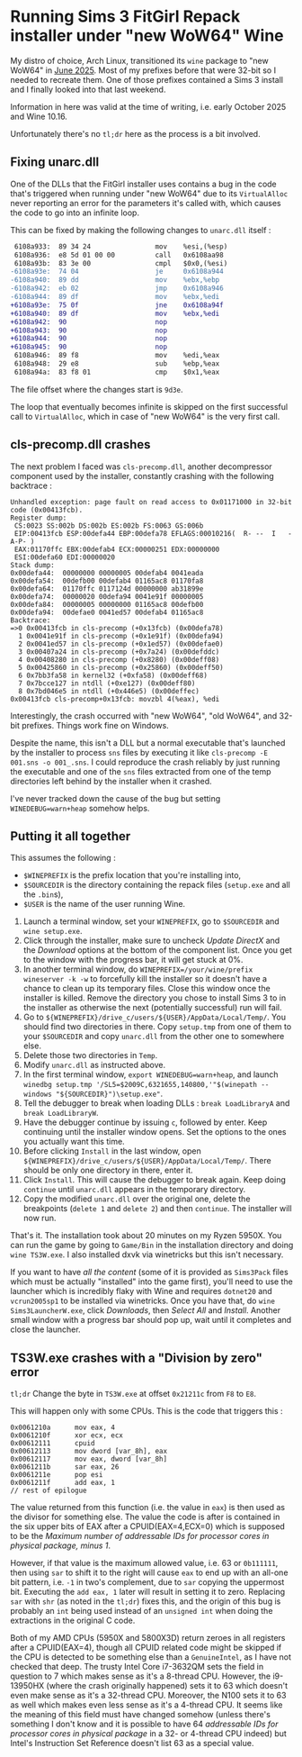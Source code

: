 # Running Sims 3 FitGirl Repack installer under "new WoW64" Wine

My distro of choice, Arch Linux, transitioned its `wine` package to "new WoW64" in [June 2025](https://archlinux.org/news/transition-to-the-new-wow64-wine-and-wine-staging/). Most of my prefixes before that were 32-bit so I needed to recreate them. One of those prefixes contained a Sims 3 install and I finally looked into that last weekend.

Information in here was valid at the time of writing, i.e. early October 2025 and Wine 10.16.

Unfortunately there's no `tl;dr` here as the process is a bit involved.

## Fixing unarc.dll

One of the DLLs that the FitGirl installer uses contains a bug in the code that's triggered when running under "new WoW64" due to its `VirtualAlloc` never reporting an error for the parameters it's called with, which causes the code to go into an infinite loop.

This can be fixed by making the following changes to `unarc.dll` itself :

```diff
 6108a933:	89 34 24             	mov    %esi,(%esp)
 6108a936:	e8 5d 01 00 00       	call   0x6108aa98
 6108a93b:	83 3e 00             	cmpl   $0x0,(%esi)
-6108a93e:	74 04                	je     0x6108a944
-6108a940:	89 dd                	mov    %ebx,%ebp
-6108a942:	eb 02                	jmp    0x6108a946
-6108a944:	89 df                	mov    %ebx,%edi
+6108a93e:	75 0f                	jne    0x6108a94f
+6108a940:	89 df                	mov    %ebx,%edi
+6108a942:	90                   	nop
+6108a943:	90                   	nop
+6108a944:	90                   	nop
+6108a945:	90                   	nop
 6108a946:	89 f8                	mov    %edi,%eax
 6108a948:	29 e8                	sub    %ebp,%eax
 6108a94a:	83 f8 01             	cmp    $0x1,%eax
```

The file offset where the changes start is `9d3e`.

The loop that eventually becomes infinite is skipped on the first successful call to `VirtualAlloc`, which in case of "new WoW64" is the very first call.

## cls-precomp.dll crashes

The next problem I faced was `cls-precomp.dll`, another decompressor component used by the installer, constantly crashing with the following backtrace :

```
Unhandled exception: page fault on read access to 0x01171000 in 32-bit code (0x00413fcb).
Register dump:
 CS:0023 SS:002b DS:002b ES:002b FS:0063 GS:006b
 EIP:00413fcb ESP:00defa44 EBP:00defa78 EFLAGS:00010216(  R- --  I   -A-P- )
 EAX:01170ffc EBX:00defab4 ECX:00000251 EDX:00000000
 ESI:00defa60 EDI:00000020
Stack dump:
0x00defa44:  00000000 00000005 00defab4 0041eada
0x00defa54:  00defb00 00defab4 01165ac8 01170fa8
0x00defa64:  01170ffc 0117124d 00000000 ab31899e
0x00defa74:  00000020 00defa94 0041e91f 00000005
0x00defa84:  00000005 00000000 01165ac8 00defb00
0x00defa94:  00defae0 0041ed57 00defab4 01165ac8
Backtrace:
=>0 0x00413fcb in cls-precomp (+0x13fcb) (0x00defa78)
  1 0x0041e91f in cls-precomp (+0x1e91f) (0x00defa94)
  2 0x0041ed57 in cls-precomp (+0x1ed57) (0x00defae0)
  3 0x00407a24 in cls-precomp (+0x7a24) (0x00defddc)
  4 0x00408280 in cls-precomp (+0x8280) (0x00deff08)
  5 0x00425860 in cls-precomp (+0x25860) (0x00deff50)
  6 0x7bb3fa58 in kernel32 (+0xfa58) (0x00deff68)
  7 0x7bcce127 in ntdll (+0xe127) (0x00deff80)
  8 0x7bd046e5 in ntdll (+0x446e5) (0x00deffec)
0x00413fcb cls-precomp+0x13fcb: movzbl 4(%eax), %edi
```

Interestingly, the crash occurred with "new WoW64", "old WoW64", and 32-bit prefixes. Things work fine on Windows.

Despite the name, this isn't a DLL but a normal executable that's launched by the installer to process `sns` files by executing it like `cls-precomp -E 001.sns -o 001_.sns`. I could reproduce the crash reliably by just running the executable and one of the `sns` files extracted from one of the temp directories left behind by the installer when it crashed.

I've never tracked down the cause of the bug but setting `WINEDEBUG=warn+heap` somehow helps.

## Putting it all together

This assumes the following :
 * `$WINEPREFIX` is the prefix location that you're installing into,
 * `$SOURCEDIR` is the directory containing the repack files (`setup.exe` and all the `.bin`s),
 * `$USER` is the name of the user running Wine.

1. Launch a terminal window, set your `WINEPREFIX`, go to `$SOURCEDIR` and `wine setup.exe`.
2. Click through the installer, make sure to uncheck *Update DirectX* and the *Download* options at the bottom of the component list. Once you get to the window with the progress bar, it will get stuck at 0%.
3. In another terminal window, do `WINEPREFIX=/your/wine/prefix wineserver -k -w` to forcefully kill the installer so it doesn't have a chance to clean up its temporary files. Close this window once the installer is killed. Remove the directory you chose to install Sims 3 to in the installer as otherwise the next (potentially successful) run will fail.
4. Go to `${WINEPREFIX}/drive_c/users/${USER}/AppData/Local/Temp/`. You should find two directories in there. Copy `setup.tmp` from one of them to your `$SOURCEDIR` and copy `unarc.dll` from the other one to somewhere else.
5. Delete those two directories in `Temp`.
6. Modify `unarc.dll` as instructed above.
7. In the first terminal window, `export WINEDEBUG=warn+heap`, and launch `winedbg setup.tmp '/SL5=$2009C,6321655,140800,'"$(winepath --windows "${SOURCEDIR}")\setup.exe"`.
8. Tell the debugger to break when loading DLLs : `break LoadLibraryA` and `break LoadLibraryW`.
9. Have the debugger continue by issuing `c`, followed by enter. Keep continuing until the installer window opens. Set the options to the ones you actually want this time.
10. Before clicking `Install` in the last window, open `${WINEPREFIX}/drive_c/users/${USER}/AppData/Local/Temp/`. There should be only one directory in there, enter it.
11. Click `Install`. This will cause the debugger to break again. Keep doing `continue` until `unarc.dll` appears in the temporary directory.
12. Copy the modified `unarc.dll` over the original one, delete the breakpoints (`delete 1` and `delete 2`) and then `continue`. The installer will now run.

That's it. The installation took about 20 minutes on my Ryzen 5950X. You can run the game by going to `Game/Bin` in the installation directory and doing `wine TS3W.exe`. I also installed dxvk via winetricks but this isn't necessary.

If you want to have *all the content* (some of it is provided as `Sims3Pack` files which must be actually "installed" into the game first), you'll need to use the launcher which is incredibly flaky with Wine and requires `dotnet20` and `vcrun2005sp1` to be installed via winetricks. Once you have that, do `wine Sims3LauncherW.exe`, click *Downloads*, then *Select All* and *Install*. Another small window with a progress bar should pop up, wait until it completes and close the launcher.

## TS3W.exe crashes with a "Division by zero" error

`tl;dr` Change the byte in `TS3W.exe` at offset `0x21211c` from `F8` to `E8`.

This will happen only with some CPUs. This is the code that triggers this :
```
0x0061210a      mov eax, 4
0x0061210f      xor ecx, ecx
0x00612111      cpuid
0x00612113      mov dword [var_8h], eax
0x00612117      mov eax, dword [var_8h]
0x0061211b      sar eax, 26
0x0061211e      pop esi
0x0061211f      add eax, 1
// rest of epilogue
```

The value returned from this function (i.e. the value in `eax`) is then used as the divisor for something else. The value the code is after is contained in the six upper bits of EAX after a CPUID(EAX=4,ECX=0) which is supposed to be the *Maximum number of addressable IDs for processor cores in physical package, minus 1*.

However, if that value is the maximum allowed value, i.e. 63 or `0b111111`, then using `sar` to shift it to the right will cause `eax` to end up with an all-one bit pattern, i.e. `-1` in two's complement, due to `sar` copying the uppermost bit. Executing the `add eax, 1` later will result in setting it to zero. Replacing `sar` with `shr` (as noted in the `tl;dr`) fixes this, and the origin of this bug is probably an `int` being used instead of an `unsigned int` when doing the extractions in the original C code.

Both of my AMD CPUs (5950X and 5800X3D) return zeroes in all registers after a CPUID(EAX=4), though all CPUID related code might be skipped if the CPU is detected to be something else than a `GenuineIntel`, as I have not checked that deep. The trusty Intel Core i7-3632QM sets the field in question to 7 which makes sense as it's a 8-thread CPU. However, the i9-13950HX (where the crash originally happened) sets it to 63 which doesn't even make sense as it's a 32-thread CPU. Moreover, the N100 sets it to 63 as well which makes even less sense as it's a 4-thread CPU. It seems like the meaning of this field must have changed somehow (unless there's something I don't know and it is possible to have 64 *addressable IDs for processor cores in physical package* in a 32- or 4-thread CPU indeed) but Intel's Instruction Set Reference doesn't list 63 as a special value.
